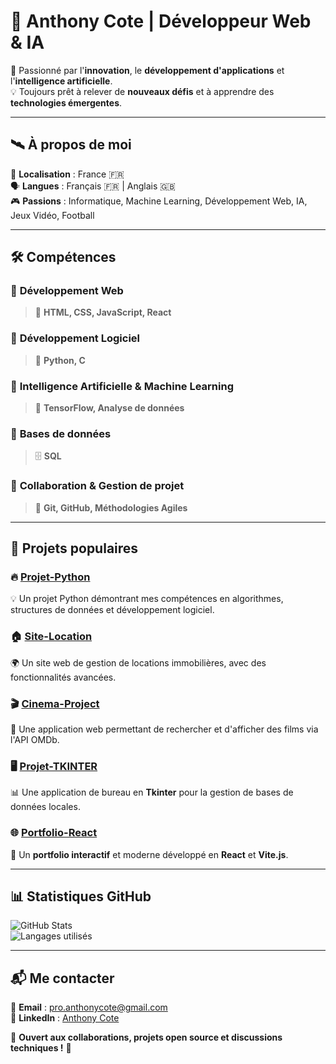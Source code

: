 # 🚀 **Anthony Cote | Développeur Web & IA**

🎯 Passionné par l'**innovation**, le **développement d'applications** et l'**intelligence artificielle**.  
💡 Toujours prêt à relever de **nouveaux défis** et à apprendre des **technologies émergentes**.  
  
--- 

## 🛰️ **À propos de moi**

📍 **Localisation** : France 🇫🇷  
🗣️ **Langues** : Français 🇫🇷 | Anglais 🇬🇧  
🎮 **Passions** : Informatique, Machine Learning, Développement Web, IA, Jeux Vidéo, Football  

---

## 🛠️ **Compétences**

### 🔹 **Développement Web**
> 🚀 **HTML, CSS, JavaScript, React**

### 🔹 **Développement Logiciel**
> 🐍 **Python, C**

### 🔹 **Intelligence Artificielle & Machine Learning**
> 🤖 **TensorFlow, Analyse de données**

### 🔹 **Bases de données**
> 🗄️ **SQL**

### 🔹 **Collaboration & Gestion de projet**
> 🔗 **Git, GitHub, Méthodologies Agiles**

---

## 🌟 **Projets populaires**

### 🔥 [**Projet-Python**](https://github.com/anthocote19/Projet-Python)
💡 Un projet Python démontrant mes compétences en algorithmes, structures de données et développement logiciel.  

### 🏠 [**Site-Location**](https://github.com/anthocote19/Site-Location)
🌍 Un site web de gestion de locations immobilières, avec des fonctionnalités avancées.  

### 🎬 [**Cinema-Project**](https://github.com/anthocote19/Cinema-Project)
🍿 Une application web permettant de rechercher et d'afficher des films via l'API OMDb.  

### 🖥️ [**Projet-TKINTER**](https://github.com/anthocote19/Projet-TKINTER)
📊 Une application de bureau en **Tkinter** pour la gestion de bases de données locales.  

### 🌐 [**Portfolio-React**](https://github.com/anthocote19/Portfolio-React)
🚀 Un **portfolio interactif** et moderne développé en **React** et **Vite.js**.  

---

## 📊 **Statistiques GitHub**

![GitHub Stats](https://github-readme-stats.vercel.app/api?username=anthocote19&show_icons=true&theme=radical)  
![Langages utilisés](https://github-readme-stats.vercel.app/api/top-langs/?username=anthocote19&layout=compact&theme=radical)  

---

## 📬 **Me contacter**

📧 **Email** : [pro.anthonycote@gmail.com](mailto:pro.anthonycote@gmail.com)  
🔗 **LinkedIn** : [Anthony Cote](https://www.linkedin.com/in/anthony-cote-25390433a/)  

💬 **Ouvert aux collaborations, projets open source et discussions techniques !** 🚀
